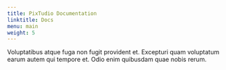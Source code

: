 ```yaml
---
title: PixTudio Documentation
linktitle: Docs
menu: main
weight: 5
---
```


Voluptatibus atque fuga non fugit provident et. Excepturi quam voluptatum earum autem qui tempore et. Odio enim quibusdam quae nobis rerum.
